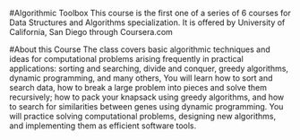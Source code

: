 #Algorithmic Toolbox
This course is the first one of a series of 6 courses for Data Structures and Algorithms specialization. It is offered by University of California, San Diego through Coursera.com

#About this Course
The class covers basic algorithmic techniques and ideas for computational problems arising frequently in practical applications: sorting and searching, divide and conquer, greedy algorithms, dynamic programming, and many others, You will learn how to sort and search data, how to break a large problem into pieces and solve them recursively; how to pack your knapsack using greedy algorithms, and how to search for similarities between genes using dynamic programming. You will practice solving computational problems, designing new algorithms, and implementing them as efficient software tools.
